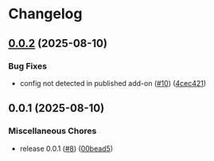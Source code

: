 # Changelog

## [0.0.2](https://github.com/gamagoat/anki-toggl/compare/v0.0.1...v0.0.2) (2025-08-10)


### Bug Fixes

* config not detected in published add-on ([#10](https://github.com/gamagoat/anki-toggl/issues/10)) ([4cec421](https://github.com/gamagoat/anki-toggl/commit/4cec421dc347b9c682418409a538a171ac07319e))

## 0.0.1 (2025-08-10)


### Miscellaneous Chores

* release 0.0.1 ([#8](https://github.com/gamagoat/anki-toggl/issues/8)) ([00bead5](https://github.com/gamagoat/anki-toggl/commit/00bead5867b8af82b0135c3ef926be422262b74d))
